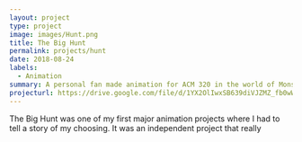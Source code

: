 ```yaml
---
layout: project
type: project
image: images/Hunt.png
title: The Big Hunt
permalink: projects/hunt
date: 2018-08-24
labels:
  - Animation
summary: A personal fan made animation for ACM 320 in the world of Monster Hunter
projecturl: https://drive.google.com/file/d/1YX2OlIwxSB639diVJZMZ_fb0wWQZszz8/view?usp=sharing
---
```


The Big Hunt was one of my first major animation projects where I had to tell a story of my choosing. It was an independent project that really
